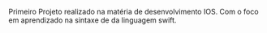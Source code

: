 Primeiro Projeto realizado na matéria de desenvolvimento IOS.
Com o foco em aprendizado na sintaxe de da linguagem swift.
